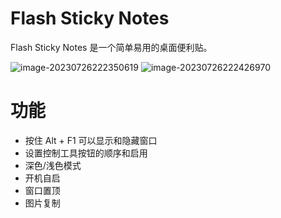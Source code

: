 # Flash Sticky Notes
Flash Sticky Notes 是一个简单易用的桌面便利贴。

![image-20230726222350619](https://github.com/TheHeBoy/FlutterStickyNotes/tree/main/image/image-20230726222350619.png) ![image-20230726222426970](https://github.com/TheHeBoy/FlutterStickyNotes/tree/main/image-20230726222426970.png)

# 功能

- 按住 Alt  + F1 可以显示和隐藏窗口
- 设置控制工具按钮的顺序和启用
- 深色/浅色模式
- 开机自启
- 窗口置顶
- 图片复制
